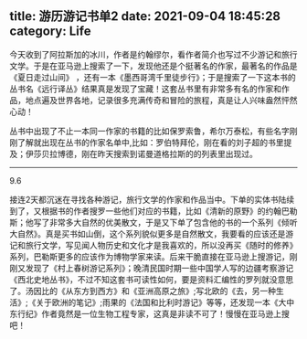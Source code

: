 title: 游历游记书单2
date: 2021-09-04 18:45:28
category: Life
---
今天收到了阿拉斯加的冰川，作者是约翰缪尔，看作者简介也写过不少游记和旅行文学。于是在亚马逊上搜索了一下，发现他还是个挺著名的作家，最著名的作品是 《夏日走过山间》 ，还有一本《墨西哥湾千里徒步行》；于是搜索了一下这本书的丛书名《远行译丛》结果真是发现了宝藏！这套丛书里有非常多有名的作家和作品，地点遍及世界各地，记录很多充满传奇和冒险的旅程，真是让人兴味盎然怦然心动！

丛书中出现了不止一本同一作家的书籍的比如保罗索鲁，希尔万泰松，有些名字刚刚了解就出现在丛书的作家名单中,比如：罗伯特拜伦，刚在看的刘子超的书里提及；伊莎贝拉博德，刚在昨天搜索到诺曼道格拉斯的的列表里出现过。

---
9.6

接连2天都沉迷在寻找各种游记，旅行文学的作家和作品当中。下单的实体书陆续到了，又根据书的作者搜罗一些他们对应的书籍，比如《清新的原野》的约翰巴勒斯；他写了非常多大自然的优美散文，于是又下单了包含他的书的一个系列《倾听大自然》。真是买书如山倒，这个系列貌似更多是自然散文，我要看的应该还是游记和旅行文学，写见闻人物历史和文化才是我喜欢的，所以没再买《随时的修养》系列，巴勒斯更多的应该作为博物学家来读。后来干脆直接在亚马逊上搜游记，刚刚又发现了《村上春树游记系列》；晚清民国时期一些中国学人写的边疆考察游记《西北史地丛书》，不过不知这套书可读性如何，要是资料汇编性的罗列就没意思了。汤因比的《从东方到西方》和《亚洲高原之旅》;写北欧的《去，另一种生活》;《关于欧洲的笔记》;雨果的《法国和比利时游记》等等，还发现一本《大中东行纪》作者竟然是一位生物工程专家，这真是非读不可了！慢慢在亚马逊上搜吧！
